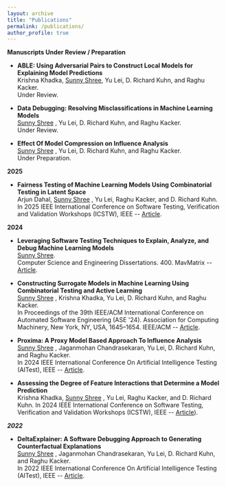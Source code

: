 ```yaml
---
layout: archive
title: "Publications"
permalink: /publications/
author_profile: true
---
```


**Manuscripts Under Review / Preparation**
   * **ABLE: Using Adversarial Pairs to Construct Local Models for Explaining Model Predictions**  
    Krishna Khadka, <u>Sunny Shree</u>, Yu Lei, D. Richard Kuhn, and Raghu Kacker.  
    Under Review.

  * **Data Debugging: Resolving Misclassifications in Machine Learning Models**  
    <u>Sunny Shree</u> , Yu Lei, D. Richard Kuhn, and Raghu Kacker.  
    Under Review.

  * **Effect Of Model Compression on Influence Analysis**  
    <u>Sunny Shree</u> , Yu Lei, D. Richard Kuhn, and Raghu Kacker.  
    Under Preparation.

**2025**

  * **Fairness Testing of Machine Learning Models Using Combinatorial Testing in Latent Space**  
    Arjun Dahal, <u>Sunny Shree</u> , Yu Lei, Raghu Kacker, and D. Richard Kuhn.
    In 2025 IEEE International Conference on Software Testing, Verification and Validation Workshops (ICSTW), IEEE -- [Article](https://ieeexplore.ieee.org/abstract/document/10962484).
    
**2024**

  * **Leveraging Software Testing Techniques to Explain, Analyze, and Debug Machine Learning Models**  
    <u>Sunny Shree</u>.  
     Computer Science and Engineering Dissertations. 400. MavMatrix -- [Article](https://mavmatrix.uta.edu/cse_dissertations/400/).

  * **Constructing Surrogate Models in Machine Learning Using Combinatorial Testing and Active Learning**  
    <u>Sunny Shree</u> , Krishna Khadka, Yu Lei, D. Richard Kuhn, and Raghu Kacker.  
     In Proceedings of the 39th IEEE/ACM International Conference on Automated Software Engineering (ASE '24). Association for Computing Machinery, New York, NY, USA, 1645–1654. IEEE/ACM -- [Article](https://dl.acm.org/doi/10.1145/3691620.3695532).
    
  * **Proxima: A Proxy Model Based Approach To Influence Analysis**  
    <u>Sunny Shree</u> , Jaganmohan Chandrasekaran, Yu Lei, D. Richard Kuhn, and Raghu Kacker.  
    In 2024 IEEE International Conference On Artificial Intelligence Testing (AITest), IEEE -- [Article](https://ieeexplore.ieee.org/abstract/document/10685198).

  * **Assessing the Degree of Feature Interactions that Determine a Model Prediction**  
    Krishna Khadka, <u>Sunny Shree</u> , Yu Lei, Raghu Kacker, and D. Richard Kuhn.
    In 2024 IEEE International Conference on Software Testing, Verification and Validation Workshops (ICSTW), IEEE -- [Article](https://ieeexplore.ieee.org/abstract/document/10675910)).
    
***2022***

  * **DeltaExplainer: A Software Debugging Approach to Generating Counterfactual Explanations**  
    <u>Sunny Shree</u> , Jaganmohan Chandrasekaran, Yu Lei, D. Richard Kuhn, and Raghu Kacker.  
    In 2022 IEEE International Conference On Artificial Intelligence Testing (AITest), IEEE -- [Article](https://ieeexplore.ieee.org/abstract/document/9898123).

